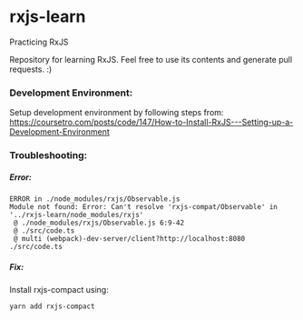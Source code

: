 # rxjs-learn
Practicing RxJS

Repository for learning RxJS. Feel free to use its contents and generate pull requests. :)

### Development Environment:

Setup development environment by following steps from:
https://coursetro.com/posts/code/147/How-to-Install-RxJS---Setting-up-a-Development-Environment

### Troubleshooting:

##### Error:

```
ERROR in ./node_modules/rxjs/Observable.js
Module not found: Error: Can't resolve 'rxjs-compat/Observable' in '../rxjs-learn/node_modules/rxjs'
 @ ./node_modules/rxjs/Observable.js 6:9-42
 @ ./src/code.ts
 @ multi (webpack)-dev-server/client?http://localhost:8080 ./src/code.ts
```

##### Fix: 

Install rxjs-compact using:
```
yarn add rxjs-compact
```
